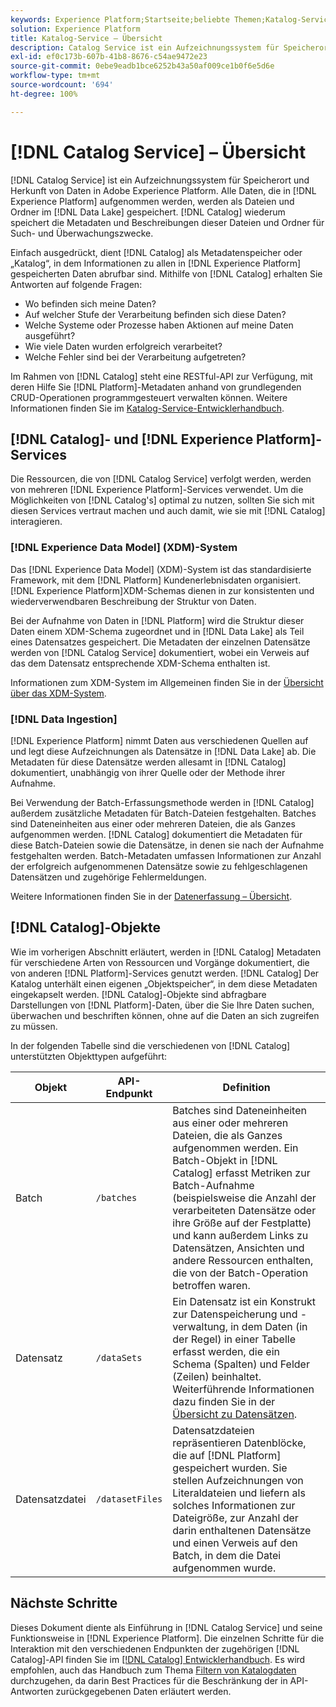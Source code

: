 ```yaml
---
keywords: Experience Platform;Startseite;beliebte Themen;Katalog-Service;Katalog;Catalog-Service;Datenspeicherort;Datenspeicherort;Daten-Management;Daten-Management;Verlauf;Verlauf;Katalog;Datensatz aktivieren
solution: Experience Platform
title: Katalog-Service – Übersicht
description: Catalog Service ist ein Aufzeichnungssystem für Speicherort und Herkunft von Daten in Adobe Experience Platform. Alle Daten, die in Experience Platform aufgenommen werden, werden als Dateien und Ordner im Data Lake gespeichert. Der Katalog wiederum speichert die Metadaten und Beschreibungen dieser Dateien und Ordner für Such- und Überwachungszwecke.
exl-id: ef0c173b-607b-41b8-8676-c54ae9472e23
source-git-commit: 0ebe9eadb1bce6252b43a50af009ce1b0f6e5d6e
workflow-type: tm+mt
source-wordcount: '694'
ht-degree: 100%

---
```


# [!DNL Catalog Service] – Übersicht

[!DNL Catalog Service] ist ein Aufzeichnungssystem für Speicherort und Herkunft von Daten in Adobe Experience Platform. Alle Daten, die in [!DNL Experience Platform] aufgenommen werden, werden als Dateien und Ordner im [!DNL Data Lake] gespeichert. [!DNL Catalog] wiederum speichert die Metadaten und Beschreibungen dieser Dateien und Ordner für Such- und Überwachungszwecke.

Einfach ausgedrückt, dient [!DNL Catalog] als Metadatenspeicher oder „Katalog“, in dem Informationen zu allen in [!DNL Experience Platform] gespeicherten Daten abrufbar sind. Mithilfe von [!DNL Catalog] erhalten Sie Antworten auf folgende Fragen:

* Wo befinden sich meine Daten?
* Auf welcher Stufe der Verarbeitung befinden sich diese Daten?
* Welche Systeme oder Prozesse haben Aktionen auf meine Daten ausgeführt?
* Wie viele Daten wurden erfolgreich verarbeitet?
* Welche Fehler sind bei der Verarbeitung aufgetreten?

Im Rahmen von [!DNL Catalog] steht eine RESTful-API zur Verfügung, mit deren Hilfe Sie [!DNL Platform]-Metadaten anhand von grundlegenden CRUD-Operationen programmgesteuert verwalten können. Weitere Informationen finden Sie im [Katalog-Service-Entwicklerhandbuch](api/getting-started.md).

## [!DNL Catalog]- und [!DNL Experience Platform]-Services

Die Ressourcen, die von [!DNL Catalog Service] verfolgt werden, werden von mehreren [!DNL Experience Platform]-Services verwendet. Um die Möglichkeiten von [!DNL Catalog's] optimal zu nutzen, sollten Sie sich mit diesen Services vertraut machen und auch damit, wie sie mit [!DNL Catalog] interagieren.

### [!DNL Experience Data Model] (XDM)-System

Das [!DNL Experience Data Model] (XDM)-System ist das standardisierte Framework, mit dem [!DNL Platform] Kundenerlebnisdaten organisiert. [!DNL Experience Platform]XDM-Schemas dienen in zur konsistenten und wiederverwendbaren Beschreibung der Struktur von Daten.

Bei der Aufnahme von Daten in [!DNL Platform] wird die Struktur dieser Daten einem XDM-Schema zugeordnet und in [!DNL Data Lake] als Teil eines Datensatzes gespeichert. Die Metadaten der einzelnen Datensätze werden von [!DNL Catalog Service] dokumentiert, wobei ein Verweis auf das dem Datensatz entsprechende XDM-Schema enthalten ist.

Informationen zum XDM-System im Allgemeinen finden Sie in der [Übersicht über das XDM-System](../xdm/home.md).

### [!DNL Data Ingestion]

[!DNL Experience Platform] nimmt Daten aus verschiedenen Quellen auf und legt diese Aufzeichnungen als Datensätze in [!DNL Data Lake] ab. Die Metadaten für diese Datensätze werden allesamt in [!DNL Catalog] dokumentiert, unabhängig von ihrer Quelle oder der Methode ihrer Aufnahme.

Bei Verwendung der Batch-Erfassungsmethode werden in [!DNL Catalog] außerdem zusätzliche Metadaten für Batch-Dateien festgehalten. Batches sind Dateneinheiten aus einer oder mehreren Dateien, die als Ganzes aufgenommen werden. [!DNL Catalog] dokumentiert die Metadaten für diese Batch-Dateien sowie die Datensätze, in denen sie nach der Aufnahme festgehalten werden. Batch-Metadaten umfassen Informationen zur Anzahl der erfolgreich aufgenommenen Datensätze sowie zu fehlgeschlagenen Datensätzen und zugehörige Fehlermeldungen.

Weitere Informationen finden Sie in der [Datenerfassung – Übersicht](../ingestion/home.md).

## [!DNL Catalog]-Objekte

Wie im vorherigen Abschnitt erläutert, werden in [!DNL Catalog] Metadaten für verschiedene Arten von Ressourcen und Vorgänge dokumentiert, die von anderen [!DNL Platform]-Services genutzt werden. [!DNL Catalog] Der Katalog unterhält einen eigenen „Objektspeicher“, in dem diese Metadaten eingekapselt werden. [!DNL Catalog]-Objekte sind abfragbare Darstellungen von [!DNL Platform]-Daten, über die Sie Ihre Daten suchen, überwachen und beschriften können, ohne auf die Daten an sich zugreifen zu müssen.

In der folgenden Tabelle sind die verschiedenen von [!DNL Catalog] unterstützten Objekttypen aufgeführt:

| Objekt | API-Endpunkt | Definition |
|---|---|---|
| Batch | `/batches` | Batches sind Dateneinheiten aus einer oder mehreren Dateien, die als Ganzes aufgenommen werden. Ein Batch-Objekt in [!DNL Catalog] erfasst Metriken zur Batch-Aufnahme (beispielsweise die Anzahl der verarbeiteten Datensätze oder ihre Größe auf der Festplatte) und kann außerdem Links zu Datensätzen, Ansichten und andere Ressourcen enthalten, die von der Batch-Operation betroffen waren. |
| Datensatz | `/dataSets` | Ein Datensatz ist ein Konstrukt zur Datenspeicherung und -verwaltung, in dem Daten (in der Regel) in einer Tabelle erfasst werden, die ein Schema (Spalten) und Felder (Zeilen) beinhaltet. Weiterführende Informationen dazu finden Sie in der [Übersicht zu Datensätzen](./datasets/overview.md). |
| Datensatzdatei | `/datasetFiles` | Datensatzdateien repräsentieren Datenblöcke, die auf [!DNL Platform] gespeichert wurden. Sie stellen Aufzeichnungen von Literaldateien und liefern als solches Informationen zur Dateigröße, zur Anzahl der darin enthaltenen Datensätze und einen Verweis auf den Batch, in dem die Datei aufgenommen wurde. |

## Nächste Schritte

Dieses Dokument diente als Einführung in [!DNL Catalog Service] und seine Funktionsweise in [!DNL Experience Platform]. Die einzelnen Schritte für die Interaktion mit den verschiedenen Endpunkten der zugehörigen [!DNL Catalog]-API finden Sie im [[!DNL Catalog] Entwicklerhandbuch](api/getting-started.md). Es wird empfohlen, auch das Handbuch zum Thema [Filtern von Katalogdaten](api/filter-data.md) durchzugehen, da darin Best Practices für die Beschränkung der in API-Antworten zurückgegebenen Daten erläutert werden.
